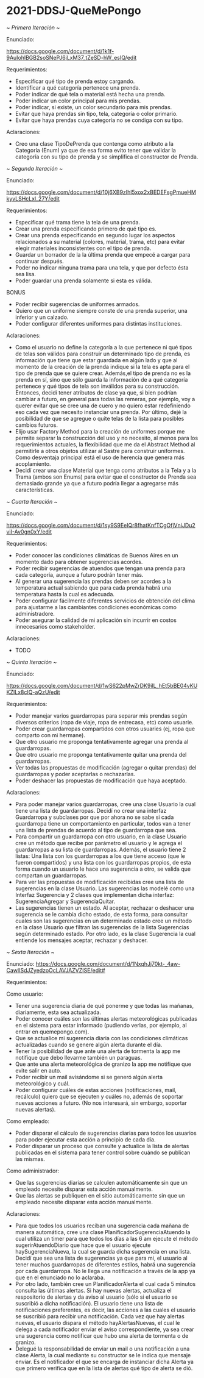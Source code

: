 # 2021-DDSJ-QueMePongo

~ *Primera Iteración* ~

Enunciado:

https://docs.google.com/document/d/1k1f-9AuIohlBGB2soSNePJ6jLxM37_tZeSD-hW_esIQ/edit

Requerimientos:

- Especificar qué tipo de prenda estoy cargando.
- Identificar a qué categoría pertenece una prenda.
- Poder indicar de qué tela o material está hecha una prenda.
- Poder indicar un color principal para mis prendas.
- Poder indicar, si existe, un color secundario para mis prendas.
- Evitar que haya prendas sin tipo, tela, categoría o color primario.
- Evitar que haya prendas cuya categoría no se condiga con su tipo.

Aclaraciones:

- Creo una clase TipoDePrenda que contenga como atributo a la Categoría (Enum) ya que de esa forma evito tener que validar la categoría con su tipo de prenda y se simplifica el constructor de Prenda.

~ *Segunda Iteración* ~

Enunciado:

https://docs.google.com/document/d/10j6XB9zIhl5xox2xBEDEFsgPmueHMkyvLSHcLxl_27Y/edit

Requerimientos:

- Especificar qué trama tiene la tela de una prenda.
- Crear una prenda especificando primero de qué tipo es.
- Crear una prenda especificando en segundo lugar los aspectos relacionados a su material (colores, material, trama, etc) para evitar elegir materiales inconsistentes con el tipo de prenda.
- Guardar un borrador de la la última prenda que empecé a cargar para continuar después.
- Poder no indicar ninguna trama para una tela, y que por defecto ésta sea lisa.
- Poder guardar una prenda solamente si esta es válida.

BONUS

- Poder recibir sugerencias de uniformes armados. 
- Quiero que un uniforme siempre conste de una prenda superior, una inferior y un calzado.
- Poder configurar diferentes uniformes para distintas instituciones.

Aclaraciones:

- Como el usuario no define la categoría a la que pertenece ni qué tipos de telas son válidos para construir un determinado tipo de prenda, es información que tiene que estar guardada en algún lado y que al momento de la creación de la prenda indique si la tela es apta para el tipo de prenda que se quiere crear. Además,el tipo de prenda no es la prenda en sí, sino que sólo guarda la información de a qué categoría pertenece y qué tipos de tela son inválidos para su construcción. Entonces, decidí tener atributos de clase ya que, si bien podrían cambiar a futuro, en general para todas las remeras, por ejemplo, voy a querer evitar que se cree una de cuero y no quiero estar redefiniendo eso cada vez que necesito instanciar una prenda. Por último, dejé la posibilidad de que se agregue o quite telas de la lista para posibles cambios futuros.
- Elijo usar Factory Method para la creación de uniformes porque me permite separar la construcción del uso y no necesito, al menos para los requerimientos actuales, la flexibilidad que me da el Abstract Method al permitirle a otros objetos utilizar al Sastre para construir uniformes. Como desventaja principal está el uso de herencia que genera más acoplamiento.
- Decidí crear una clase Material que tenga como atributos a la Tela y a la Trama (ambos son Enums) para evitar que el constructor de Prenda sea demasiado grande ya que a futuro podría llegar a agregarse más características.

~ *Cuarta Iteración* ~

Enunciado:

https://docs.google.com/document/d/1sy9S9EeIQr8fhatKnfTCgOfjVniJDu2viI-Av0gn0xY/edit

Requerimientos:

- Poder conocer las condiciones climáticas de Buenos Aires en un momento dado para obtener sugerencias acordes.
- Poder recibir sugerencias de atuendos que tengan una prenda para cada categoría, aunque a futuro podrán tener más.
- Al generar una sugerencia las prendas deben ser acordes a la temperatura actual sabiendo que para cada prenda habrá una temperatura hasta la cual es adecuada.
- Poder configurar fácilmente diferentes servicios de obtención del clima para ajustarme a las cambiantes condiciones económicas como administradore.
- Poder asegurar la calidad de mi aplicación sin incurrir en costos innecesarios como stakeholder.

Aclaraciones:

- TODO

~ *Quinta Iteración* ~

Enunciado:

https://docs.google.com/document/d/1wS622pMwZrDK9ilL_hEt5bBE04vKUKZILx8cIQ-aQzU/edit

Requerimientos:

- Poder manejar varios guardarropas para separar mis prendas según diversos criterios (ropa de viaje, ropa de entrecasa, etc) como usuarie. 
- Poder crear guardarropas compartidos con otros usuaries (ej, ropa que comparto con mi hermane). 
- Que otro usuario me proponga tentativamente agregar una prenda al guardarropas.
- Que otro usuario me proponga tentativamente quitar una prenda del guardarropas.
- Ver todas las propuestas de modificación (agregar o quitar prendas) del guardarropas y poder aceptarlas o rechazarlas.
- Poder deshacer las propuestas de modificación que haya aceptado.

Aclaraciones:

- Para poder manejar varios guardarropas, cree una clase Usuario la cual tiene una lista de guardarropas. Decidí no crear una interfaz Guardarropa y subclases por que por ahora no se sabe si cada guardarropa tiene un comportamiento en particular, todos van a tener una lista de prendas de acuerdo al tipo de guardarropa que sea.
- Para compartir un guardarropa con otro usuario, en la clase Usuario cree un método que recibe por parámetro el usuario y le agrega el guardarropas a su lista de guardarropas. Además, el usuario tiene 2 listas: Una lista con los guardarropas a los que tiene acceso (que le fueron compartidos) y una lista con los guardarropas propios, de esta forma cuando un usuario le hace una sugerencia a otro, se valida que compartan un guardarropas.
- Para ver las propuestas de modificación recibidas cree una lista de sugerencias en la clase Usuario. Las sugerencias las modelé como una Interfaz Sugerencia y 2 clases que implementan dicha interfaz: SugerenciaAgregar y SugerenciaQuitar.
- Las sugerencias tienen un estado. Al aceptar, rechazar o deshacer una sugerencia se le cambia dicho estado, de esta forma, para consultar cuales son las sugerencias en un determinado estado cree un método en la clase Usuario que filtran las sugerencias de la lista Sugerencias según determinado estado. Por otro lado, es la clase Sugerencia la cual entiende los mensajes aceptar, rechazar y deshacer.

~ *Sexta Iteración* ~

Enunciado: https://docs.google.com/document/d/1NxqhJj70kt-_4aw-CawlISdJZyedzoOcLAVJAZVZISE/edit#

Requerimientos:

Como usuario:

- Tener una sugerencia diaria de qué ponerme y que  todas las mañanas, diariamente, esta sea actualizada.
- Poder conocer cuáles son las últimas alertas meteorológicas publicadas en el sistema para estar informado (pudiendo verlas, por ejemplo, al entrar en quemepongo.com).
- Que se actualice mi sugerencia diaria con las condiciones climáticas actualizadas cuando se genere algún alerta durante el día.
- Tener la posibilidad de que ante una alerta de tormenta la app me notifique que debo llevarme también un paraguas.
- Que ante una alerta meteorológica de granizo la app  me notifique que evite salir en auto.
- Poder recibir un mail avisándome si se generó algún alerta meteorológico y cuál.
- Poder configurar cuáles de estas acciones (notificaciones, mail, recálculo)  quiero que se ejecuten y cuáles no, además de soportar nuevas acciones a futuro. (No nos interesará, sin embargo, soportar nuevas alertas).

Como empleado:

- Poder disparar el cálculo de sugerencias diarias para todos los usuarios para poder ejecutar esta acción a principio de cada día.
- Poder disparar un proceso que consulte y actualice la lista de alertas publicadas en el sistema para tener control sobre cuándo se publican las mismas.

Como administrador:

- Que las sugerencias diarias se calculen automáticamente sin que un empleado necesite disparar esta acción manualmente.
- Que las alertas se publiquen en el sitio automáticamente sin que un empleado necesite disparar esta acción manualmente.

Aclaraciones:

- Para que todos los usuarios reciban una sugerencia cada mañana de manera automática, cree una clase PlanificadorSugerenciaAtuendo la cual utiliza un timer para que todos los días a las 6 am ejecute el método sugerirAtuendoDiario que hace que el usuario ejecute haySugerenciaNueva, la cual se guarda dicha sugerencia en una lista. Decidí que sea una lista de sugerencias ya que para mi, el usuario al tener muchos guardarropas de diferentes estilos, habrá una sugerencia por cada guardarropa. No le llega una notificación a través de la app ya que en el enunciado no lo aclaraba.
- Por otro lado, también cree un PlanificadorAlerta el cual cada 5 minutos consulta las últimas alertas. Si hay nuevas alertas, actualiza el respositorio de alertas y da aviso al usuario (sólo si el usuario se suscribió a dicha notificación). El usuario tiene una lista de notificaciones preferentes, es decir, las acciones a las cuales el usuario se suscribió para recibir una notificación. Cada vez que hay alertas nuevas, el usuario dispara el método hayAlertasNuevas, el cual le delega a cada notificador enviar el aviso correspondiente, ya sea crear una sugerencia como notificar que hubo una alerta de tormenta o de granizo.
- Delegué la responsabilidad de enviar un mail o una notificación a una clase Alerta, la cual mediante su constructor se le indica que mensaje enviar. Es el notificador el que se encarga de instanciar dicha Alerta ya que primero verifica que en la lista de alertas qué tipo de alerta se dió.
